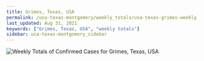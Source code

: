 ```yaml
---
title: Grimes, Texas, USA
permalink: /usa-texas-montgomery/weekly_totals/usa-texas-grimes-weekly_totals.html
last_updated: Aug 31, 2021
keywords: ["Grimes, Texas, USA", "weekly totals"]
sidebar: usa-texas-montgomery_sidebar
---
```


![Weekly Totals of Confirmed Cases for Grimes, Texas, USA](/covid_tracker/images/graphs/usa-texas-grimes-weekly_totals_graph.png)
